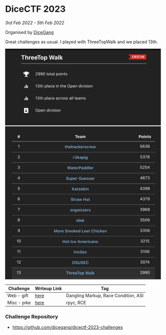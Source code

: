 # DiceCTF 2023

<em>3rd Feb 2022 - 5th Feb 2022 </em>

Organised by [DiceGang](https://dicega.ng/)

Great challenges as usual. I played with ThreeTopWalk and we placed 13th.

![score](./score1.png)
![score](./score2.png)

| Challenge                      | Writeup Link                            | Tag                           |
| ------------------------------ | --------------------------------------- | ----------------------------- |
| Web - gift          | [here](./Gift)              | Dangling Markup, Race Condition, ASI             |
| Misc - pike        | [here](./Pike)           | rpyc, RCE                |

### Challenge Repository
* https://github.com/dicegang/dicectf-2023-challenges
